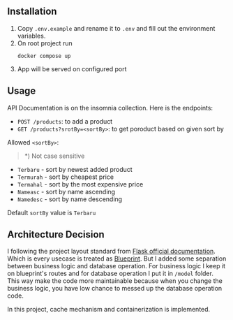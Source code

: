 ## Installation
1. Copy `.env.example` and rename it to `.env` and fill out the environment variables.
2. On root project run
    ```
    docker compose up
    ```
3. App will be served on configured port

## Usage
API Documentation is on the insomnia collection. Here is the endpoints:

- `POST /products`: to add a product
- `GET /products?srotBy=<sortBy>`: to get poroduct based on given sort by

Allowed `<sortBy>`:
> *) Not case sensitive 
- `Terbaru` - sort by newest added product
- `Termurah` - sort by cheapest price
- `Termahal` - sort by the most expensive price
- `Nameasc` - sort by name ascending
- `Namedesc` - sort by name descending

Default `sortBy` value is `Terbaru`

## Architecture Decision
I following the project layout standard from [Flask official documentation](https://flask.palletsprojects.com/en/2.2.x/tutorial/layout/). Which is every usecase is treated as [Blueprint](https://flask.palletsprojects.com/en/2.2.x/api/#flask.Blueprint). But I added some separation between business logic and database operation. For business logic I keep it on blueprint's routes and for database operation I put it in `/model` folder. This way make the code more maintainable because when you change the business logic, you have low chance to messed up the database operation code.

In this project, cache mechanism and containerization is implemented.